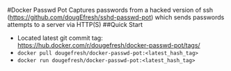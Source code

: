 #Docker Passwd Pot
Captures passwords from a hacked version of ssh (https://github.com/dougEfresh/sshd-passwd-pot) which sends passwords
attempts to a server via HTTP(S)
##Quick Start
* Located latest git commit tag: https://hub.docker.com/r/dougefresh/docker-passwd-pot/tags/
* `docker pull dougefresh/docker-passwd-pot:<latest_hash_tag>`
* `docker run dougefresh/docker-passwd-pot:<latest_hash_tag>`

